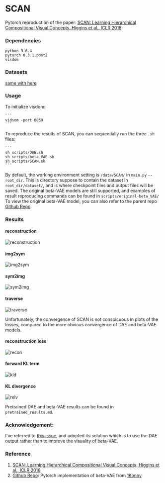 # SCAN
Pytorch reproduction of the paper:
[SCAN: Learning Hierarchical Compositional Visual Concepts, Higgins et al., ICLR 2018]

### Dependencies
```
python 3.6.4
pytorch 0.3.1.post2
visdom
```

### Datasets
[same with here]

### Usage
To initialize visdom:

    ```
    vidsom -port 6059
    ```

To reproduce the results of SCAN, you can sequentially run the three `.sh` files:

    ```
    sh scripts/DAE.sh
    sh scripts/beta_VAE.sh
    sh scripts/SCAN.sh
    ```

By default, the working environment setting is `/data/SCAN/` in `main.py` `--root_dir`.
This is directory suppose to contain the dataset in `root_dir/dataset/`, and is where checkpoint files and output files will be saved.
The original beta-VAE models are still supported, and examples of result reproducing commands can be found in `scripts/original-beta_VAE/`
To view the original beta-VAE model, you can also refer to the parent repo [Github Repo][]


### Results

#### reconstruction

![reconstruction](results/SCAN/reconstruction.jpg)

#### img2sym

![img2sym](results/SCAN/img2sym.jpeg)

#### sym2img

![sym2img](results/SCAN/selected_sym2img.jpeg)

#### traverse

![traverse](results/SCAN/selected_traverse.jpeg)

Unfortunately, the convergence of SCAN is not conspicuous in plots of the losses, compared to the more obvious convergence of DAE and beta-VAE models.

#### reconstruction loss

![recon](results/SCAN/recon.png)

#### forward KL term

![kld](results/SCAN/kld.png)

#### KL divergence

![relv](result/SCAN/relv.png)

Pretrained DAE and beta-VAE results can be found in `pretrained_results.md`.

### Acknowledgement:

I've referred to [this issue](https://github.com/miyosuda/scan/issues/1), and adopted its solution which is to use the DAE output rather than to improve the visuality of beta-VAE.

### Reference
1. [SCAN: Learning Hierarchical Compositional Visual Concepts, Higgins et al., ICLR 2018]
2. [Github Repo]: Pytorch implementation of beta-VAE from [1Konny](https://github.com/1Konny)

[SCAN: Learning Hierarchical Compositional Visual Concepts, Higgins et al., ICLR 2018]: https://arxiv.org/abs/1707.03389
[Github Repo]: https://github.com/1Konny/Beta-VAE 
[same with here]: https://github.com/1Konny/FactorVAE 
